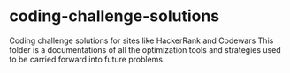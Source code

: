 # coding-challenge-solutions
 Coding challenge solutions for sites like HackerRank and Codewars
 This folder is a documentations of all the optimization tools and strategies used to be carried forward into future problems.
